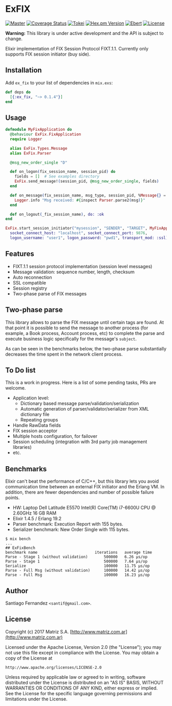 # ExFIX

[![Master](https://travis-ci.org/santif/ex_fix.svg?branch=master)](https://travis-ci.org/santif/ex_fix)
[![Coverage Status](https://coveralls.io/repos/github/santif/ex_fix/badge.svg?branch=master)](https://coveralls.io/github/santif/ex_fix?branch=master)
[![Tokei](https://tokei.rs/b1/github/santif/ex_fix?category=code)](https://tokei.rs/b1/github/santif/ex_fix?category=code)
[![Hex.pm Version](http://img.shields.io/hexpm/v/ex_fix.svg?style=flat)](https://hex.pm/packages/ex_fix)
[![Ebert](https://ebertapp.io/github/santif/ex_fix.svg)](https://ebertapp.io/github/santif/ex_fix)
[![License](https://img.shields.io/badge/License-Apache%202.0-blue.svg)](https://opensource.org/licenses/Apache-2.0)

**Warning:** This library is under active development and the API is subject to change.

Elixir implementation of FIX Session Protocol FIXT.1.1.
Currently only supports FIX session initiator (buy side).

## Installation

Add `ex_fix` to your list of dependencies in `mix.exs`:

```elixir
def deps do
  [{:ex_fix, "~> 0.1.4"}]
end
```

## Usage

```elixir
defmodule MyFixApplication do
  @behaviour ExFix.FixApplication
  require Logger

  alias ExFix.Types.Message
  alias ExFix.Parser

  @msg_new_order_single "D"

  def on_logon(fix_session_name, session_pid) do
    fields = []  # See examples directory
    ExFix.send_message!(session_pid, @msg_new_order_single, fields)
  end

  def on_message(fix_session_name, msg_type, session_pid, %Message{} = msg) do
    Logger.info "Msg received: #{inspect Parser.parse2(msg)}"
  end

  def on_logout(_fix_session_name), do: :ok
end

ExFix.start_session_initiator("mysession", "SENDER", "TARGET", MyFixApplication,
  socket_connect_host: "localhost", socket_connect_port: 9876,
  logon_username: "user1", logon_password: "pwd1", transport_mod: :ssl)
```

## Features

- FIXT.1.1 session protocol implementation (session level messages)
- Message validation: sequence number, length, checksum
- Auto reconnection
- SSL compatible
- Session registry
- Two-phase parse of FIX messages


## Two-phase parse

This library allows to parse the FIX message until certain tags are found. At that
point it is possible to send the message to another process (for example, a Book process,
Account process, etc) to complete the parse and execute business logic specifically for
the message's `subject`.

As can be seen in the benchmarks below, the two-phase parse substantially decreases
the time spent in the network client process.

## To Do list

This is a work in progress. Here is a list of some pending tasks, PRs are welcome.

- Application level:
  - Dictionary based message parse/validation/serialization
  - Automatic generation of parser/validator/serializer from XML dictionary file
  - Repeating groups
- Handle RawData fields
- FIX session acceptor
- Multiple hosts configuration, for failover
- Session scheduling (integration with 3rd party job management libraries)
- etc.

## Benchmarks

Elixir can't beat the performance of C/C++, but this library lets you avoid
communication time between an external FIX initiator and the Erlang VM.
In addition, there are fewer dependencies and number of possible failure points.

- HW: Laptop Dell Latitude E5570 Intel(R) Core(TM) i7-6600U CPU @ 2.60GHz 16 GB RAM
- Elixir 1.4.5 / Erlang 19.2
- Parser benchmark: Execution Report with 155 bytes.
- Serializer benchmark: New Order Single with 115 bytes.

```
$ mix bench
...
## ExFixBench
benchmark name                         iterations   average time
Parse - Stage 1 (without validation)       500000   6.26 µs/op
Parse - Stage 1                            500000   7.64 µs/op
Serialize                                  100000   11.75 µs/op
Parse - Full Msg (without validation)      100000   14.42 µs/op
Parse - Full Msg                           100000   16.23 µs/op
```

## Author

Santiago Fernandez `<santif@gmail.com>`.

## License

Copyright (c) 2017 Matriz S.A. [http://www.matriz.com.ar](http://www.matriz.com.ar)

Licensed under the Apache License, Version 2.0 (the "License");
you may not use this file except in compliance with the License.
You may obtain a copy of the License at

    http://www.apache.org/licenses/LICENSE-2.0

Unless required by applicable law or agreed to in writing, software
distributed under the License is distributed on an "AS IS" BASIS,
WITHOUT WARRANTIES OR CONDITIONS OF ANY KIND, either express or implied.
See the License for the specific language governing permissions and
limitations under the License.

